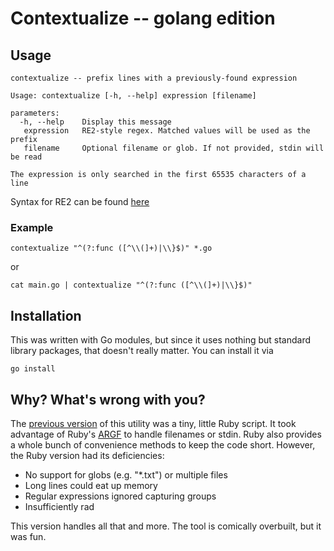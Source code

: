 # Contextualize -- golang edition

## Usage

```text
contextualize -- prefix lines with a previously-found expression

Usage: contextualize [-h, --help] expression [filename]

parameters:
  -h, --help    Display this message
   expression   RE2-style regex. Matched values will be used as the prefix
   filename     Optional filename or glob. If not provided, stdin will be read

The expression is only searched in the first 65535 characters of a line
```

Syntax for RE2 can be found [here](https://github.com/google/re2/wiki/Syntax)

### Example

```shell
contextualize "^(?:func ([^\\(]+)|\\}$)" *.go
```

or

```shell
cat main.go | contextualize "^(?:func ([^\\(]+)|\\}$)"
```


## Installation

This was written with Go modules, but since it uses nothing but standard library packages, that doesn't really matter. You can install it via

`go install`

## Why? What's wrong with you?

The [previous version](https://github.com/dangermike/contextualize-rb) of this utility was a tiny, little Ruby script. It took advantage of Ruby's [ARGF](https://ruby-doc.org/core-2.5.0/ARGF.html) to handle filenames or stdin. Ruby also provides a whole bunch of convenience methods to keep the code short. However, the Ruby version had its deficiencies:

* No support for globs (e.g. "*.txt") or multiple files
* Long lines could eat up memory
* Regular expressions ignored capturing groups
* Insufficiently rad

This version handles all that and more. The tool is comically overbuilt, but it was fun.
